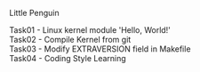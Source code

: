 Little Penguin 

Task01 - Linux kernel module 'Hello, World!'   </br>
Task02 - Compile Kernel from git               </br>
Task03 - Modify EXTRAVERSION field in Makefile </br>
Task04 - Coding Style Learning                 </br>